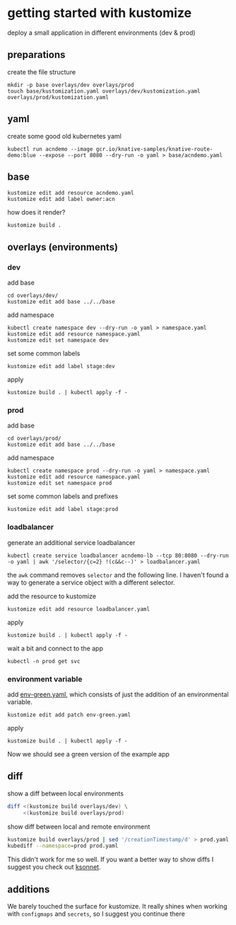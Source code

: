 
# getting started with kustomize

deploy a small application in different environments (dev & prod)

## preparations
create the file structure
```
mkdir -p base overlays/dev overlays/prod
touch base/kustomization.yaml overlays/dev/kustomization.yaml overlays/prod/kustomization.yaml
```
## yaml
create some good old kubernetes yaml
```
kubectl run acndemo --image gcr.io/knative-samples/knative-route-demo:blue --expose --port 8080 --dry-run -o yaml > base/acndemo.yaml
```
## base
```
kustomize edit add resource acndemo.yaml
kustomize edit add label owner:acn
```
how does it render?
```
kustomize build .
```

## overlays (environments)
### dev
add base
```
cd overlays/dev/
kustomize edit add base ../../base
```

add namespace
```
kubectl create namespace dev --dry-run -o yaml > namespace.yaml
kustomize edit add resource namespace.yaml
kustomize edit set namespace dev
```

set some common labels
```
kustomize edit add label stage:dev
```
apply
```
kustomize build . | kubectl apply -f -
```

### prod
add base
```
cd overlays/prod/
kustomize edit add base ../../base
```
add namespace
```
kubectl create namespace prod --dry-run -o yaml > namespace.yaml
kustomize edit add resource namespace.yaml
kustomize edit set namespace prod
```
set some common labels and prefixes
```
kustomize edit add label stage:prod
```

### loadbalancer
generate an additional service loadbalancer
```
kubectl create service loadbalancer acndemo-lb --tcp 80:8080 --dry-run -o yaml | awk '/selector/{c=2} !(c&&c--)' > loadbalancer.yaml
```
the `awk` command removes `selector` and the following line. I haven't found a way to generate a service object with a different selector.

add the resource to kustomize
```
kustomize edit add resource loadbalancer.yaml
```

apply
```
kustomize build . | kubectl apply -f -
```

wait a bit and connect to the app 
```
kubectl -n prod get svc
```

### environment variable
add [env-green.yaml](overlays/prod/env-green.yaml), which consists of just the addition of an environmental variable.
```
kustomize edit add patch env-green.yaml
```
apply
```
kustomize build . | kubectl apply -f -
```

Now we should see a green version of the example app

## diff
show a diff between local environments
```bash
diff <(kustomize build overlays/dev) \
     <(kustomize build overlays/prod)
```

show diff between local and remote environment
```sh
kustomize build overlays/prod | sed '/creationTimestamp/d' > prod.yaml
kubediff --namespace=prod prod.yaml
```
This didn't work for me so well. If you want a better way to show diffs I suggest you check out [ksonnet](https://ksonnet.io/docs/cli-reference/#ks-diff).

## additions
We barely touched the surface for kustomize. It really shines when working with `configmaps` and `secrets`, so I suggest you continue there